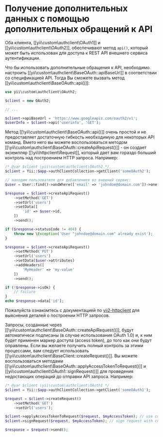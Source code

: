 Получение дополнительных данных с помощью дополнительных обращений к API
========================================================================

Оба клиента, [[yii\custom\authclient\OAuth1]] и [[yii\custom\authclient\OAuth2]], обеспечивают метод `api()`, который может быть
использован для доступа к REST API внешнего сервиса аутентификации.

Что бы использовать дополнительные обращения к API, необходимо настроить [[yii\custom\authclient\BaseOAuth::apiBaseUrl]] в
соответствии со спецификацией API. Тогда Вы сможете вызвать метод [[yii\custom\authclient\BaseOAuth::api()]]:

```php
use yii\custom\authclient\OAuth2;

$client = new OAuth2;

// ...

$client->apiBaseUrl = 'https://www.googleapis.com/oauth2/v1';
$userInfo = $client->api('userinfo', 'GET');
```

Метод [[\yii\custom\authclient\BaseOAuth::api()]] очень простой и не предоставляет достаточную гибкость необходимую для
некоторых API команд. Вмето него вы можете воспользоваться методом [[\yii\custom\authclient\BaseOAuth::createApiRequest()]] -
он создает экземпляр [[\yii\httpclient\Request]], который дает вам гораздо больший контроль над построением HTTP запроса.
Например:

```php
/* @var $client \yii\custom\authclient\OAuth2 */
$client = Yii::$app->authClientCollection->getClient('someOAuth2');

// находим пользователя для добавлениея во внешний сервис:
$user = User::find()->andWhere(['email' => 'johndoe@domain.com'])->one();

$response = $client->createApiRequest()
    ->setMethod('GET')
    ->setUrl('users')
    ->setData([
        'id' => $user->id,
    ])
    ->send();

if ($response->statusCode != 404) {
    throw new \Exception('User "johndoe@domain.com" already exist');
}

$response = $client->createApiRequest()
    ->setMethod('PUT')
    ->setUrl('users')
    ->setData($user->attributes)
    ->addHeaders([
        'MyHeader' => 'my-value'
    ])
    ->send();

if (!$response->isOk) {
    // failure
}
echo $response->data['id'];
```

Пожалуйста ознакомтесь с документацией по [yii2-httpclient](https://github.com/yiisoft/yii2-httpclient) для выяснения
деталей о построении HTTP запросов.

Запросы, созданные через [[\yii\custom\authclient\BaseOAuth::createApiRequest()]], будут автоматичеси подписаны (в случае
использования OAuth 1.0) и, к ним будет применен маркер доступа (access token), до того как они будут оправлены.
Если вы желаете получить полный контроль за этими процессами, вам следует использовать [[\yii\custom\authclient\BaseClient::createRequest()]].
Вы можете воспользоваться методами [[\yii\custom\authclient\BaseOAuth::applyAccessTokenToRequest()]] и [[yii\custom\authclient\OAuth1::signRequest()]]
для проведения недостающих операций до отправки API запроса.
Например:

```php
/* @var $client \yii\custom\authclient\OAuth1 */
$client = Yii::$app->authClientCollection->getClient('someOAuth1');

$request = $client->createRequest()
    ->setMethod('GET')
    ->setUrl('users');

$client->applyAccessTokenToRequest($request, $myAccessToken); // use custom access token for API
$client->signRequest($request, $myAccessToken); // sign request with custom access token

$response = $request->send();
```
